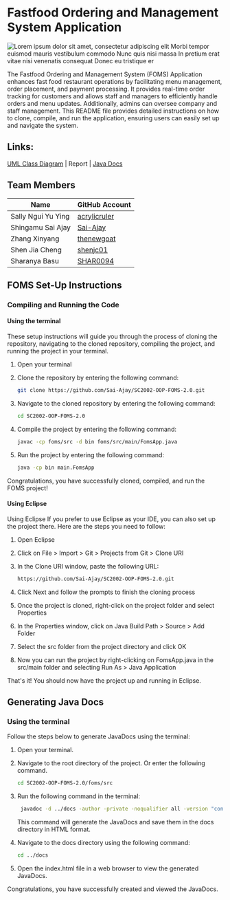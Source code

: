 # Fastfood Ordering and Management System Application

![Lorem ipsum dolor sit amet, consectetur adipiscing elit  Morbi tempor euismod mauris vestibulum commodo  Nunc quis nisi massa  In pretium erat vitae nisi venenatis consequat  Donec eu tristique er](https://github.com/Sai-Ajay/SC2002-OOP-FOMS-2.0/assets/126130422/f2b28504-51cc-4224-ba1b-5a62934ef3d7)

The Fastfood Ordering and Management System (FOMS) Application enhances fast food restaurant operations by facilitating menu management, order placement, and payment processing. It provides real-time order tracking for customers and allows staff and managers to efficiently handle orders and menu updates. Additionally, admins can oversee company and staff management. This README file provides detailed instructions on how to clone, compile, and run the application, ensuring users can easily set up and navigate the system.

## Links: 
[UML Class Diagram](https://github.com/Sai-Ajay/SC2002-OOP-FOMS-2.0/tree/main/foms/umldiagram) | Report | [Java Docs](https://github.com/Sai-Ajay/SC2002-OOP-FOMS-2.0/tree/main/foms/docs)

## Team Members
| Name               | GitHub Account      |
| ------------------ | ------------------- |
| Sally Ngui Yu Ying | [acrylicruler](https://github.com/acrylicruler)   |
| Shingamu Sai Ajay  | [Sai-Ajay](https://github.com/Sai-Ajay)           |
| Zhang Xinyang      | [thenewgoat](https://github.com/thenewgoat)       |
| Shen Jia Cheng     | [shenjc01](https://github.com/shenjc01)           |
| Sharanya Basu      | [SHAR0094](https://github.com/SHAR0094)             |

## FOMS Set-Up Instructions
### Compiling and Running the Code
#### Using the terminal
These setup instructions will guide you through the process of cloning the repository, navigating to the cloned repository, compiling the project, and running the project in your terminal.

1. Open your terminal

2. Clone the repository by entering the following command:
   ```Bash
   git clone https://github.com/Sai-Ajay/SC2002-OOP-FOMS-2.0.git
   ```
3. Navigate to the cloned repository by entering the following command:
   ```Bash
   cd SC2002-OOP-FOMS-2.0
   ```
4. Compile the project by entering the following command:
   ```Bash
   javac -cp foms/src -d bin foms/src/main/FomsApp.java
   ```
5. Run the project by entering the following command:
   ```Bash
   java -cp bin main.FomsApp
   ```
Congratulations, you have successfully cloned, compiled, and run the FOMS project!

#### Using Eclipse
Using Eclipse
If you prefer to use Eclipse as your IDE, you can also set up the project there. Here are the steps you need to follow:

1. Open Eclipse

2. Click on File > Import > Git > Projects from Git > Clone URI

3. In the Clone URI window, paste the following URL:
   ```html
   https://github.com/Sai-Ajay/SC2002-OOP-FOMS-2.0.git
   ```
4. Click Next and follow the prompts to finish the cloning process

5. Once the project is cloned, right-click on the project folder and select Properties

6. In the Properties window, click on Java Build Path > Source > Add Folder

7. Select the src folder from the project directory and click OK

8. Now you can run the project by right-clicking on FomsApp.java in the src/main folder and selecting Run As > Java Application

That's it! You should now have the project up and running in Eclipse.

## Generating Java Docs
### Using the terminal
Follow the steps below to generate JavaDocs using the terminal:

1. Open your terminal.

2. Navigate to the root directory of the project. Or enter the following command.
   ```Bash
   cd SC2002-OOP-FOMS-2.0/foms/src
   ```
3. Run the following command in the terminal:
   ```Bash
    javadoc -d ../docs -author -private -noqualifier all -version "controllers" "enums" "interfaces" "main" "models" "services" "stores" "test" "utils" "utils.exceptions" "views"
   ```
   This command will generate the JavaDocs and save them in the docs directory in HTML format.

4. Navigate to the docs directory using the following command:
   ```Bash
   cd ../docs
   ```
5. Open the index.html file in a web browser to view the generated JavaDocs.

Congratulations, you have successfully created and viewed the JavaDocs.













